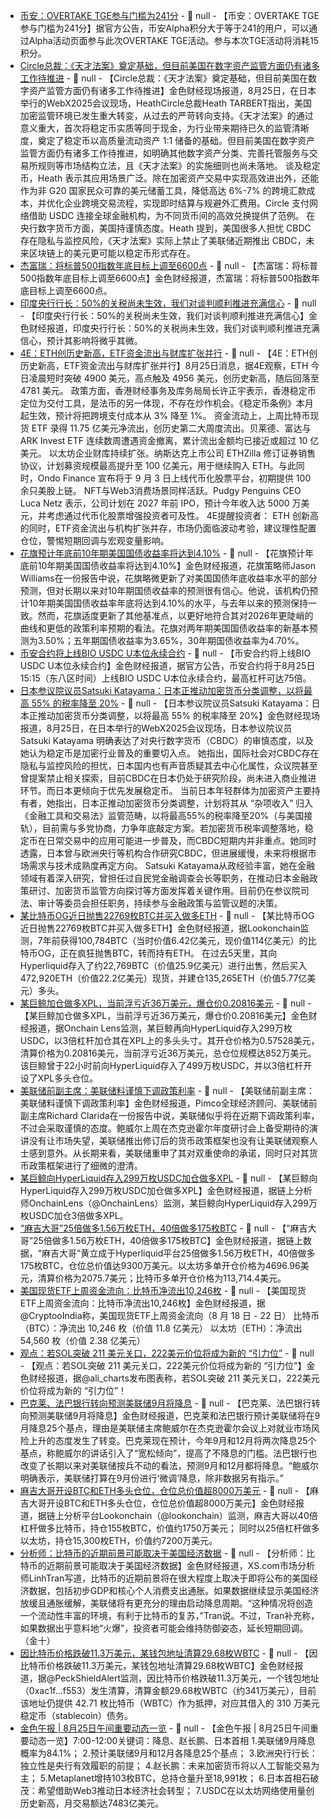 - [币安：OVERTAKE TGE参与门槛为241分](https://x.com/binancezh/status/1959864156947173529) - 📰 null - 【币安：OVERTAKE TGE参与门槛为241分】据官方公告，币安Alpha积分大于等于241的用户，可以通过Alpha活动页面参与此次OVERTAKE TGE活动。参与本次TGE活动将消耗15积分。
- [Circle总裁：《天才法案》奠定基础，但目前美国在数字资产监管方面仍有诸多工作待推进]() - 📰 null - 【Circle总裁：《天才法案》奠定基础，但目前美国在数字资产监管方面仍有诸多工作待推进】金色财经现场报道，8月25日，在日本举行的WebX2025会议现场，HeathCircle总裁Heath TARBERT指出，美国加密监管环境已发生重大转变，从过去的严苛转向支持。《天才法案》的通过意义重大，首次将稳定币实质等同于现金，为行业带来期待已久的监管清晰度，奠定了稳定币以高质量流动资产 1:1 储备的基础。但目前美国在数字资产监管方面仍有诸多工作待推进，如明确其他数字资产分类、完善托管服务与交易所规则等市场结构立法，且《天才法案》的实施细则也尚未落地。 
谈及稳定币，Heath 表示其应用场景广泛。除在加密资产交易中实现高效进出外，还能作为非 G20 国家民众可靠的美元储蓄工具，降低高达 6%-7% 的跨境汇款成本，并优化企业跨境交易流程，实现即时结算与规避外汇费用。Circle 支付网络借助 USDC 连接全球金融机构，为不同货币间的高效兑换提供了范例。 
在央行数字货币方面，美国持谨慎态度。Heath 提到，美国很多人担忧 CBDC 存在隐私与监控风险，《天才法案》实际上禁止了美联储近期推出 CBDC，未来区块链上的美元更可能以稳定币形式存在。
- [杰富瑞：将标普500指数年底目标上调至6600点]() - 📰 null - 【杰富瑞：将标普500指数年底目标上调至6600点】金色财经报道，杰富瑞：将标普500指数年底目标上调至6600点。
- [印度央行行长：50%的关税尚未生效，我们对谈判顺利推进充满信心]() - 📰 null - 【印度央行行长：50%的关税尚未生效，我们对谈判顺利推进充满信心】金色财经报道，印度央行行长：50%的关税尚未生效，我们对谈判顺利推进充满信心，预计其影响将微乎其微。
- [4E：ETH创历史新高，ETF资金流出与财库扩张并行]() - 📰 null - 【4E：ETH创历史新高，ETF资金流出与财库扩张并行】8月25日消息，据4E观察，ETH 今日凌晨短时突破 4900 美元，高点触及 4956 美元，创历史新高，随后回落至 4781 美元。 
政策方面，香港财经事务及库务局局长许正宇表示，香港稳定币定位为交付工具，是法币的另一体现，不存在炒作机会。《稳定币条例》本月起生效，预计将把跨境支付成本从 3% 降至 1%。 
资金流动上，上周比特币现货 ETF 录得 11.75 亿美元净流出，创历史第二大周度流出。贝莱德、富达与 ARK Invest ETF 连续数周遭遇资金撤离，累计流出金额均已接近或超过 10 亿美元。 
以太坊企业财库持续扩张。纳斯达克上市公司 ETHZilla 修订证券销售协议，计划募资规模最高提升至 100 亿美元，用于继续购入 ETH。与此同时，Ondo Finance 宣布将于 9 月 3 日上线代币化股票平台，初期提供 100 余只美股上链。 
NFT与Web3消费场景同样活跃。Pudgy Penguins CEO Luca Netz 表示，公司计划在 2027 年前 IPO，预计今年收入达 5000 万美元，并考虑通过代币化股票增强投资者可及性。 
4E提醒投资者： ETH 创新高的同时，ETF资金流出与机构扩张并存，市场仍面临波动考验，建议理性配置仓位，警惕短期回调与宏观变量影响。
- [花旗预计年底前10年期美国国债收益率将达到4.10%]() - 📰 null - 【花旗预计年底前10年期美国国债收益率将达到4.10%】金色财经报道，花旗策略师Jason Williams在一份报告中说，花旗略微更新了对美国国债年底收益率水平的部分预测，但对长期以来对10年期国债收益率的预测很有信心。他说，该机构仍预计10年期美国国债收益率年底将达到4.10%的水平，与去年以来的预测保持一致。然而，花旗适度更新了其他基准点，以更好地符合其对2026年更陡峭的曲线和更低的政策利率预期的看法。花旗对两年期美国国债收益率的新基本预测为3.50%；五年期国债收益率为3.65%，30年期国债收益率为4.70%。
- [币安合约将上线BIO USDC U本位永续合约](https://www.binance.com/en/support/announcement/detail/80c16115f98b4e6696ada91182ab4386) - 📰 null - 【币安合约将上线BIO USDC U本位永续合约】金色财经报道，据官方公告，币安合约将于8月25日15:15（东八区时间）上线BIO USDC U本位永续合约，最高杠杆可达75倍。
- [日本参议院议员Satsuki Katayama：日本正推动加密货币分类调整，以将最高 55% 的税率降至 20%]() - 📰 null - 【日本参议院议员Satsuki Katayama：日本正推动加密货币分类调整，以将最高 55% 的税率降至 20%】金色财经现场报道，8月25日，在日本举行的WebX2025会议现场，日本参议院议员Satsuki Katayama 明确表达了对央行数字货币（CBDC）的审慎态度，以及她认为稳定币是加密行业普及的重要切入点。 
她指出，国际社会对CBDC存在隐私与监控风险的担忧，日本国内也有声音质疑其去中心化属性，众议院甚至曾提案禁止相关探索，目前CBDC在日本仍处于研究阶段，尚未进入商业推进环节。而日本更倾向于优先发展稳定币。 
当前日本年轻群体为加密资产主要持有者，她指出，日本正推动加密货币分类调整，计划将其从 “杂项收入” 归入《金融工具和交易法》监管范畴，以将最高55%的税率降至20%（与美国接轨），目前需与多党协商，力争年底敲定方案。若加密货币税率调整落地，稳定币在日常交易中的应用可能进一步普及，而CBDC短期内并非重点。她同时透露，日本曾与欧洲央行等机构合作研究CBDC，但进展缓慢，未来将根据市场需求与技术成熟度再定方向。 
Satsuki Katayama从政经验丰富，她在金融领域有着深入研究，曾担任过自民党金融调查会长等职务，在推动日本金融政策研讨、加密货币监管方向探讨等方面发挥着关键作用。目前仍在参议院司法、审计等委员会担任职务，持续参与金融政策与监管议题的决策。
- [某比特币OG近日抛售22769枚BTC并买入做多ETH](https://x.com/lookonchain/status/1959846685934551356) - 📰 null - 【某比特币OG近日抛售22769枚BTC并买入做多ETH】金色财经报道，据Lookonchain监测，7年前获得100,784BTC（当时价值6.42亿美元，现价值114亿美元）的比特币OG，正在疯狂抛售BTC，转而持有ETH。 
在过去5天里，其向Hyperliquid存入了约22,769BTC（价值25.9亿美元）进行出售，然后买入472,920ETH（价值22.2亿美元）现货，并建仓135,265ETH（价值5.77亿美元）多头。
- [某巨鲸加仓做多XPL，当前浮亏近36万美元，爆仓价0.20816美元](https://x.com/OnchainLens/status/1959851093338550445) - 📰 null - 【某巨鲸加仓做多XPL，当前浮亏近36万美元，爆仓价0.20816美元】金色财经报道，据Onchain Lens监测，某巨鲸再向HyperLiquid存入299万枚USDC，以3倍杠杆加仓其在XPL上的多头头寸。其开仓价格为0.57528美元，清算价格为0.20816美元，当前浮亏近36万美元，总仓位规模达852万美元。 
该巨鲸曾于22小时前向HyperLiquid存入了499万枚USDC，并以3倍杠杆开设了XPL多头仓位。
- [美联储前副主席：美联储料谨慎下调政策利率]() - 📰 null - 【美联储前副主席：美联储料谨慎下调政策利率】金色财经报道，Pimco全球经济顾问、美联储前副主席Richard Clarida在一份报告中说，美联储似乎将在近期下调政策利率，不过会采取谨慎的态度。鲍威尔上周在杰克逊霍尔年度研讨会上备受期待的演讲没有让市场失望，美联储推出修订后的货币政策框架也没有让美联储观察人士感到意外。从长期来看，美联储重申了其对双重使命的承诺，同时只对其货币政策框架进行了细微的澄清。
- [某巨鲸向HyperLiquid存入299万枚USDC加仓做多XPL]() - 📰 null - 【某巨鲸向HyperLiquid存入299万枚USDC加仓做多XPL】金色财经报道，据链上分析师OnchainLens（@OnchainLens）监测，某巨鲸向HyperLiquid存入299万枚USDC加仓3倍做多XPL。
- [“麻吉大哥”25倍做多1.56万枚ETH，40倍做多175枚BTC]() - 📰 null - 【“麻吉大哥”25倍做多1.56万枚ETH，40倍做多175枚BTC】金色财经报道，据链上数据，“麻吉大哥”黄立成于Hyperliquid平台25倍做多1.56万枚ETH，40倍做多175枚BTC，仓位总价值达9300万美元。以太坊多单开仓价格为4696.96美元，清算价格为2075.7美元；比特币多单开仓价格为113,714.4美元。
- [美国现货ETF上周资金流向：比特币净流出10,246枚]() - 📰 null - 【美国现货ETF上周资金流向：比特币净流出10,246枚】金色财经报道，据@CryptooIndia称，美国现货ETF上周资金流向（8 月 18 日 - 22 日） 
比特币（BTC）：净流出 10,246 枚（价值 11.8 亿美元） 
以太坊（ETH）：净流出 54,560 枚（价值 2.38 亿美元）
- [观点：若SOL突破 211 美元关口，222美元价位将成为新的 “引力位”]() - 📰 null - 【观点：若SOL突破 211 美元关口，222美元价位将成为新的 “引力位”】金色财经报道，据@ali_charts发布图表称，若SOL突破 211 美元关口，222美元价位将成为新的 “引力位”！
- [巴克莱、法巴银行转向预测美联储9月将降息]() - 📰 null - 【巴克莱、法巴银行转向预测美联储9月将降息】金色财经报道，巴克莱和法巴银行预计美联储将在9月降息25个基点，理由是美联储主席鲍威尔在杰克逊霍尔会议上对就业市场风险上升的态度发生了转变。巴克莱现在预计，今年9月和12月将两次降息25个基点，称鲍威尔的讲话引入了“宽松倾向”，提高了不降息的门槛。法巴银行也改变了长期以来对美联储按兵不动的看法，预测9月和12月都将降息。“鲍威尔明确表示，美联储打算在9月份进行‘微调’降息，除非数据另有指示。”
- [麻吉大哥开设BTC和ETH多头仓位，仓位总价值超8000万美元](https://x.com/lookonchain/status/1959836783589707828) - 📰 null - 【麻吉大哥开设BTC和ETH多头仓位，仓位总价值超8000万美元】金色财经报道，据链上分析平台Lookonchain（@lookonchain）监测，麻吉大哥以40倍杠杆做多比特币，持仓155枚BTC，价值约1750万美元； 
同时以25倍杠杆做多以太坊，持仓15,300枚ETH，价值约7200万美元。
- [分析师：比特币的近期前景可能取决于美国经济数据]() - 📰 null - 【分析师：比特币的近期前景可能取决于美国经济数据】金色财经报道，XS.com市场分析师LinhTran写道，比特币的近期前景将在很大程度上取决于即将公布的美国经济数据，包括初步GDP和核心个人消费支出通胀。如果数据继续显示美国经济放缓且通胀缓解，美联储将有更充分的理由启动降息周期。“这种情况将创造一个流动性丰富的环境，有利于比特币的复苏，”Tran说。不过，Tran补充称，如果数据出乎意料地“火爆”，投资者可能会维持防御姿态，延长短期回调。（金十）
- [因比特币价格跌破11.3万美元，某钱包地址清算29.68枚WBTC]() - 📰 null - 【因比特币价格跌破11.3万美元，某钱包地址清算29.68枚WBTC】金色财经报道，据@PeckShieldAlert监测，因比特币价格跌破11.3万美元，一个钱包地址（0xac1f...f553）发生清算，清算金额29.68枚WBTC（约341万美元），目前该地址仍提供 42.71 枚比特币（WBTC）作为抵押，对应其借入的 310 万美元稳定币（stablecoin）债务。
- [金色午报 | 8月25日午间重要动态一览]() - 📰 null - 【金色午报 | 8月25日午间重要动态一览】7:00-12:00关键词：降息、赵长鹏、日本首相 
1.美联储9月降息概率为84.1%； 
2.预计美联储9月和12月各降息25个基点； 
3.欧洲央行行长：独立性是央行有效履职的前提； 
4.赵长鹏：未来加密货币将以人工智能交易为主； 
5.Metaplanet增持103枚BTC，总持仓量升至18,991枚； 
6.日本首相石破茂：希望借助Web3推动日本经济社会转型； 
7.USDC在以太坊网络使用量创历史新高，月交易额达7483亿美元。
